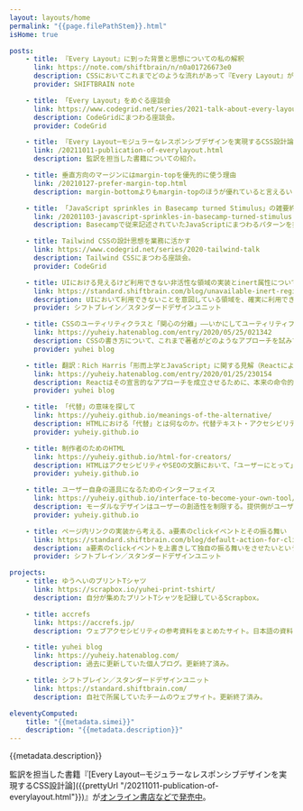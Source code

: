 ```yaml
---
layout: layouts/home
permalink: "{{page.filePathStem}}.html"
isHome: true

posts:
    - title: 『Every Layout』に到った背景と思想についての私の解釈
      link: https://note.com/shiftbrain/n/n0a01726673e0
      description: CSSにおいてこれまでどのような流れがあって『Every Layout』が提唱されるに到ったのか。私なりの解釈を交えた解説。
      provider: SHIFTBRAIN note

    - title: 「Every Layout」をめぐる座談会
      link: https://www.codegrid.net/series/2021-talk-about-every-layout
      description: CodeGridにまつわる座談会。
      provider: CodeGrid

    - title: 『Every Layout─モジュラーなレスポンシブデザインを実現するCSS設計論』、素直さという選択 &#35;everylayout-ja
      link: /20211011-publication-of-everylayout.html
      description: 監訳を担当した書籍についての紹介。

    - title: 垂直方向のマージンにはmargin-topを優先的に使う理由
      link: /20210127-prefer-margin-top.html
      description: margin-bottomよりもmargin-topのほうが優れていると言えるいくつかの理由の紹介。

    - title: 「JavaScript sprinkles in Basecamp turned Stimulus」の雑要約
      link: /20201103-javascript-sprinkles-in-basecamp-turned-stimulus.html
      description: Basecampで従来記述されていたJavaScriptにまつわるパターンを抽出し、それに則ったよい設計を促すために、HTMLに直接属性を記述することで振る舞いを登録するStimulusというライブラリを作った話。あるいは、なぜReactのような「モダン」なアプローチを採用しないのか。

    - title: Tailwind CSSの設計思想を業務に活かす
      link: https://www.codegrid.net/series/2020-tailwind-talk
      description: Tailwind CSSにまつわる座談会。
      provider: CodeGrid

    - title: UIにおける見えるけど利用できない非活性な領域の実装とinert属性について
      link: https://standard.shiftbrain.com/blog/unavailable-inert-regions-and-inert-attribute
      description: UIにおいて利用できないことを意図している領域を、確実に利用できないように実装するには、いくつも考慮すべき点がある。inert属性を利用することで、それを簡単に行うことができる。
      provider: シフトブレイン／スタンダードデザインユニット

    - title: CSSのユーティリティクラスと「関心の分離」――いかにしてユーティリティファーストにたどり着いたか（翻訳）
      link: https://yuheiy.hatenablog.com/entry/2020/05/25/021342
      description: CSSの書き方について、これまで著者がどのようなアプローチを試みてきて、どのように考察したか。そして、なぜ最終的にユーティリティファーストにたどり着いたかという詳細な解説。
      provider: yuhei blog

    - title: 翻訳：Rich Harris「形而上学とJavaScript」に関する見解（ReactによるDOMの抽象化の不完全性について）
      link: https://yuheiy.hatenablog.com/entry/2020/01/25/230154
      description: Reactはその宣言的なアプローチを成立させるために、本来の命令的なDOMとの間で膨大な橋渡しを行っている。これは設計として無理があるだけではなく、ユーザーである開発者のメンタルモデルにも歪みを生じさせてしまう。
      provider: yuhei blog

    - title: 「代替」の意味を探して
      link: https://yuheiy.github.io/meanings-of-the-alternative/
      description: HTMLにおける「代替」とは何なのか。代替テキスト・アクセシビリティツリー・文書構造とプレゼンテーションの分離などについて。
      provider: yuheiy.github.io

    - title: 制作者のためのHTML
      link: https://yuheiy.github.io/html-for-creators/
      description: HTMLはアクセシビリティやSEOの文脈において、「ユーザーにとって」重要であるという語られ方をする。しかし視点を変えれば、制作者はHTMLをよいデザインを行うための思考のフレームワークとして利用できる。
      provider: yuheiy.github.io

    - title: ユーザー自身の道具になるためのインターフェイス
      link: https://yuheiy.github.io/interface-to-become-your-own-tool/
      description: モーダルなデザインはユーザーの創造性を制限する。提供側がユーザーの行動を主導する形になり、道具として使いにくいものができてしまう。
      provider: yuheiy.github.io

    - title: ページ内リンクの実装から考える、a要素のclickイベントとその振る舞い
      link: https://standard.shiftbrain.com/blog/default-action-for-click-event-of-a-element
      description: a要素のclickイベントを上書きして独自の振る舞いをさせたいという場合、デフォルトの挙動を漏れなく再現する必要があり、そのためにはブラウザ仕様の詳細な理解が欠かせない。その具体的な実装方法についての解説。
      provider: シフトブレイン／スタンダードデザインユニット

projects:
    - title: ゆうへいのプリントTシャツ
      link: https://scrapbox.io/yuhei-print-tshirt/
      description: 自分が集めたプリントTシャツを記録しているScrapbox。

    - title: accrefs
      link: https://accrefs.jp/
      description: ウェブアクセシビリティの参考資料をまとめたサイト。日本語の資料を中心にリンク数は200を超える。サイトのデザインおよび実装に携わる。有志のメンバーにより制作・運営されている。

    - title: yuhei blog
      link: https://yuheiy.hatenablog.com/
      description: 過去に更新していた個人ブログ。更新終了済み。

    - title: シフトブレイン／スタンダードデザインユニット
      link: https://standard.shiftbrain.com/
      description: 自社で所属していたチームのウェブサイト。更新終了済み。

eleventyComputed:
    title: "{{metadata.simei}}"
    description: "{{metadata.description}}"
---
```


{{metadata.description}}

監訳を担当した書籍『[Every Layout─モジュラーなレスポンシブデザインを実現するCSS設計論]({{prettyUrl "/20211011-publication-of-everylayout.html"}})』が[オンライン書店などで発売中](https://www.hanmoto.com/bd/isbn/9784862465177)。
